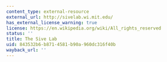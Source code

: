 ```yaml
---
content_type: external-resource
external_url: http://sivelab.wi.mit.edu/
has_external_license_warning: true
license: https://en.wikipedia.org/wiki/All_rights_reserved
status: ''
title: The Sive Lab
uid: 843532b6-b871-4581-b90a-960dc316f40b
wayback_url: ''
---
```

